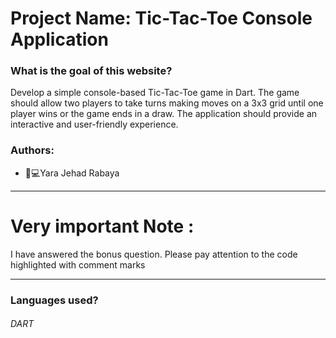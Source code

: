# Project Name: Tic-Tac-Toe Console Application

### What is the goal of this website?
 Develop a simple console-based Tic-Tac-Toe game in Dart. The game should allow two players to take turns making moves on a 3x3 grid until one player wins or the game ends in a draw. The application should provide an interactive and user-friendly experience.
### Authors:
* 	👩💻Yara Jehad Rabaya
_______________________________________________________________________________________________________________________
# Very important Note :
I have answered the bonus question. Please pay attention to the code highlighted with comment marks
_______________________________________________________________________________________________________________________

### Languages used?
###### DART
